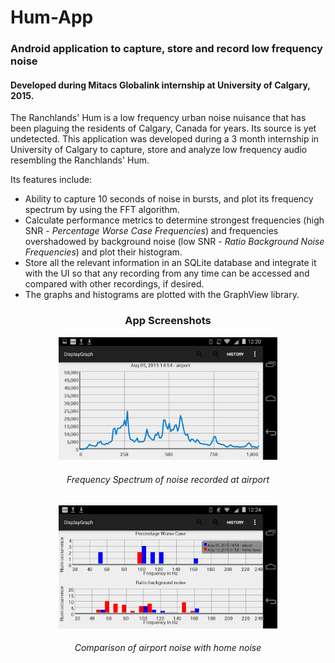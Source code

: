 # Hum-App
<h3>Android application to capture, store and record low frequency noise</h3>
<h4>Developed during Mitacs Globalink internship at University of Calgary, 2015.</h4>

The Ranchlands' Hum is a low frequency urban noise nuisance that has been plaguing the residents of Calgary, Canada for years. Its source is yet undetected. This 
application was developed during a 3 month internship in University of Calgary to capture, store and analyze low frequency audio resembling the Ranchlands' Hum. 

<p>Its features include:</p>
<ul>
<li> Ability to capture 10 seconds of noise in bursts, and plot its frequency spectrum by using the FFT algorithm. </li> 
<li> Calculate performance metrics to determine strongest frequencies (high SNR - <i>Percentage Worse Case Frequencies</i>) and frequencies overshadowed by background noise (low SNR - <i>Ratio Background Noise Frequencies</i>) and plot their histogram.</li>
<li>Store all the relevant information in an SQLite database and integrate it with the UI so that any recording from any time can be accessed and compared with other recordings, if desired.</li>
<li>The graphs and histograms are plotted with the GraphView library.</li>
</ul>
<h3 align = "center"> App Screenshots </h3>
<p align="center">
  <img src="airport_spectrum.png" width="350"/><h6 align = "center">Frequency Spectrum of noise recorded at airport</h6>
</p>
<p align = "center">
  <img src="airportvshome.png" width="350"/><h6 align = "center">Comparison of airport noise with home noise</h6>
</p>
